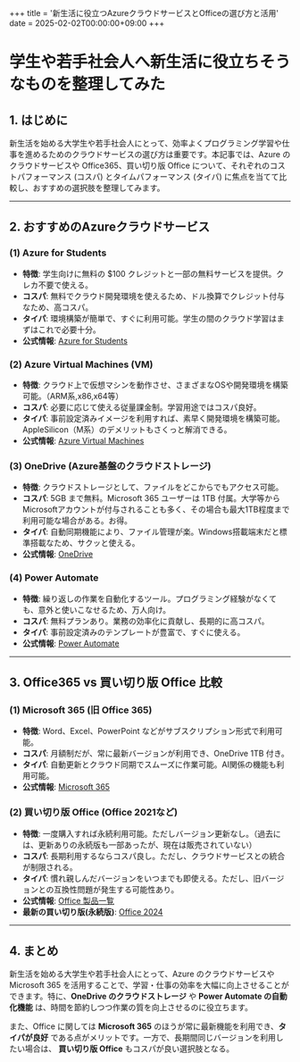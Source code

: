 +++
title = '新生活に役立つAzureクラウドサービスとOfficeの選び方と活用'
date = 2025-02-02T00:00:00+09:00
+++

# 学生や若手社会人へ新生活に役立ちそうなものを整理してみた

## 1. はじめに

新生活を始める大学生や若手社会人にとって、効率よくプログラミング学習や仕事を進めるためのクラウドサービスの選び方は重要です。本記事では、Azure のクラウドサービスや Office365、買い切り版 Office について、それぞれのコストパフォーマンス (コスパ) とタイムパフォーマンス (タイパ) に焦点を当てて比較し、おすすめの選択肢を整理してみます。

---

## 2. おすすめのAzureクラウドサービス

### **(1) Azure for Students**
- **特徴**: 学生向けに無料の $100 クレジットと一部の無料サービスを提供。クレカ不要で使える。
- **コスパ**: 無料でクラウド開発環境を使えるため、ドル換算でクレジット付与なため、高コスパ。
- **タイパ**: 環境構築が簡単で、すぐに利用可能。学生の間のクラウド学習はまずはこれで必要十分。
- **公式情報**: [Azure for Students](https://azure.microsoft.com/ja-jp/free/students/)

### **(2) Azure Virtual Machines (VM)**
- **特徴**: クラウド上で仮想マシンを動作させ、さまざまなOSや開発環境を構築可能。（ARM系,x86,x64等）
- **コスパ**: 必要に応じて使える従量課金制。学習用途ではコスパ良好。
- **タイパ**: 事前設定済みイメージを利用すれば、素早く開発環境を構築可能。AppleSilicon（M系）のデメリットもさくっと解消できる。
- **公式情報**: [Azure Virtual Machines](https://azure.microsoft.com/ja-jp/products/virtual-machines/)

### **(3) OneDrive (Azure基盤のクラウドストレージ)**
- **特徴**: クラウドストレージとして、ファイルをどこからでもアクセス可能。
- **コスパ**: 5GB まで無料。Microsoft 365 ユーザーは 1TB 付属。大学等からMicrosoftアカウントが付与されることも多く、その場合も最大1TB程度まで利用可能な場合がある。お得。
- **タイパ**: 自動同期機能により、ファイル管理が楽。Windows搭載端末だと標準搭載なため、サクッと使える。
- **公式情報**: [OneDrive](https://www.microsoft.com/ja-jp/microsoft-365/onedrive/online-cloud-storage)

### **(4) Power Automate**
- **特徴**: 繰り返しの作業を自動化するツール。プログラミング経験がなくても、意外と使いこなせるため、万人向け。
- **コスパ**: 無料プランあり。業務の効率化に貢献し、長期的に高コスパ。
- **タイパ**: 事前設定済みのテンプレートが豊富で、すぐに使える。
- **公式情報**: [Power Automate](https://powerautomate.microsoft.com/ja-jp/)

---

## 3. Office365 vs 買い切り版 Office 比較

### **(1) Microsoft 365 (旧 Office 365)**
- **特徴**: Word、Excel、PowerPoint などがサブスクリプション形式で利用可能。
- **コスパ**: 月額制だが、常に最新バージョンが利用でき、OneDrive 1TB 付き。
- **タイパ**: 自動更新とクラウド同期でスムーズに作業可能。AI関係の機能も利用可能。
- **公式情報**: [Microsoft 365](https://www.microsoft.com/ja-jp/microsoft-365/)

### **(2) 買い切り版 Office (Office 2021など)**
- **特徴**: 一度購入すれば永続利用可能。ただしバージョン更新なし。（過去には、更新ありの永続版も一部あったが、現在は販売されていない）
- **コスパ**: 長期利用するならコスパ良し。ただし、クラウドサービスとの統合が制限される。
- **タイパ**: 慣れ親しんだバージョンをいつまでも即使える。ただし、旧バージョンとの互換性問題が発生する可能性あり。
- **公式情報**: [Office 製品一覧](https://www.microsoft.com/ja-jp/microsoft-365/get-started-with-office-2021)
- **最新の買い切り版(永続版)**: [Office 2024](https://www.microsoft.com/ja-jp/microsoft-365/p/office-home-2024/cfq7ttc0pqvj)

---

## 4. まとめ

新生活を始める大学生や若手社会人にとって、Azure のクラウドサービスや Microsoft 365 を活用することで、学習・仕事の効率を大幅に向上させることができます。特に、**OneDrive のクラウドストレージ** や **Power Automate の自動化機能** は、時間を節約しつつ作業の質を向上させるのに役立ちます。

また、Office に関しては **Microsoft 365** のほうが常に最新機能を利用でき、**タイパが良好** である点がメリットです。一方で、長期間同じバージョンを利用したい場合は、 **買い切り版 Office** もコスパが良い選択肢となる。
